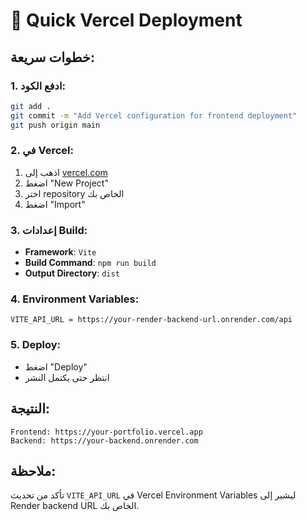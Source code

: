 # 🚀 Quick Vercel Deployment

## خطوات سريعة:

### 1. **ادفع الكود:**
```bash
git add .
git commit -m "Add Vercel configuration for frontend deployment"
git push origin main
```

### 2. **في Vercel:**
1. اذهب إلى [vercel.com](https://vercel.com)
2. اضغط "New Project"
3. اختر repository الخاص بك
4. اضغط "Import"

### 3. **إعدادات Build:**
- **Framework**: `Vite`
- **Build Command**: `npm run build`
- **Output Directory**: `dist`

### 4. **Environment Variables:**
```
VITE_API_URL = https://your-render-backend-url.onrender.com/api
```

### 5. **Deploy:**
- اضغط "Deploy"
- انتظر حتى يكتمل النشر

## النتيجة:
```
Frontend: https://your-portfolio.vercel.app
Backend: https://your-backend.onrender.com
```

## ملاحظة:
تأكد من تحديث `VITE_API_URL` في Vercel Environment Variables ليشير إلى Render backend URL الخاص بك.
